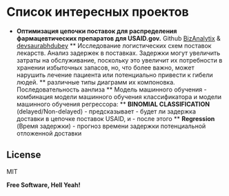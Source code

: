 # Список интересных проектов

* **Оптимизация цепочки поставок для распределения фармацевтических препаратов для USAID.gov.** Github [BizAnalytix] & [devsaurabhdubey]
** Исследование логистических схем поставок лекарств. Анализ задержек в поставках. Задержки могут увеличить затраты на обслуживание, поскольку это увеличит их потребности в хранении избыточных запасов, но, что более важно, может нарушить лечение пациента или потенциально привести к гибели людей. 
** различные типы диаграмм их компоновка. Последовательность аанлиза
** Модель машинного обучения - комбинация модели машинного обучения классификатора и модели машинного обучения регрессора:
** **BINOMIAL CLASSIFICATION** (delayed/Non-delayed) - предсказывает - будет ли задержка доставки в цепочке поставок USAID, и - после этого 
** **Regression** (Время задержки) - прогноз времени задержки потенциальной отложенной доставки

## License

MIT

**Free Software, Hell Yeah!**

[//]: # (These are reference links used in the body of this note and get stripped out when the markdown processor does its job. There is no need to format nicely because it shouldn't be seen. Thanks SO - http://stackoverflow.com/questions/4823468/store-comments-in-markdown-syntax)

   [BizAnalytix]: <https://github.com/BizAnalytix/Supply-Chain-Optimization_USAID_ML>
   [devsaurabhdubey]: <https://github.com/devsaurabhdubey/Supply-Chain-Optimization>
